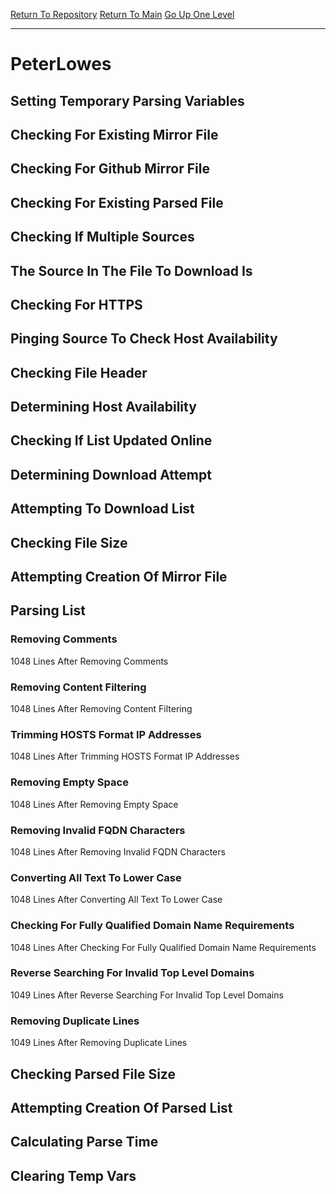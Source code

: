 [Return To Repository](https://github.com/deathbybandaid/piholeparser/)
[Return To Main](https://github.com/deathbybandaid/piholeparser/blob/dev-nomerge/RecentRunLogs/Mainlog.md)
[Go Up One Level](https://github.com/deathbybandaid/piholeparser/blob/dev-nomerge/RecentRunLogs/TopLevelScripts/30-Processing-External-Blacklists.md)
____________________________________
# PeterLowes
## Setting Temporary Parsing Variables
## Checking For Existing Mirror File
## Checking For Github Mirror File
## Checking For Existing Parsed File
## Checking If Multiple Sources
## The Source In The File To Download Is
## Checking For HTTPS
## Pinging Source To Check Host Availability
## Checking File Header
## Determining Host Availability
## Checking If List Updated Online
## Determining Download Attempt
## Attempting To Download List
## Checking File Size
## Attempting Creation Of Mirror File
## Parsing List
### Removing Comments
1048 Lines After Removing Comments
### Removing Content Filtering
1048 Lines After Removing Content Filtering
### Trimming HOSTS Format IP Addresses
1048 Lines After Trimming HOSTS Format IP Addresses
### Removing Empty Space
1048 Lines After Removing Empty Space
### Removing Invalid FQDN Characters
1048 Lines After Removing Invalid FQDN Characters
### Converting All Text To Lower Case
1048 Lines After Converting All Text To Lower Case
### Checking For Fully Qualified Domain Name Requirements
1048 Lines After Checking For Fully Qualified Domain Name Requirements
### Reverse Searching For Invalid Top Level Domains
1049 Lines After Reverse Searching For Invalid Top Level Domains
### Removing Duplicate Lines
1049 Lines After Removing Duplicate Lines
## Checking Parsed File Size
## Attempting Creation Of Parsed List
## Calculating Parse Time
## Clearing Temp Vars
